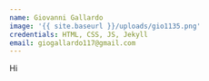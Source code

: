 ```yaml
---
name: Giovanni Gallardo
image: '{{ site.baseurl }}/uploads/gio1135.png'
credentials: HTML, CSS, JS, Jekyll
email: giogallardo117@gmail.com
---
```


Hi
